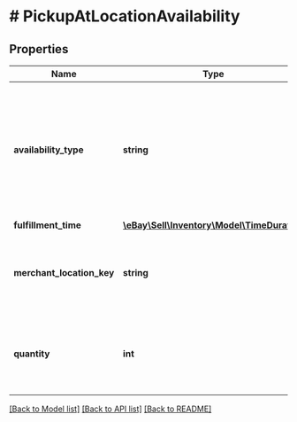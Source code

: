 # # PickupAtLocationAvailability

## Properties

Name | Type | Description | Notes
------------ | ------------- | ------------- | -------------
**availability_type** | **string** | The enumeration value in this field indicates the availability status of the inventory item at the merchant&#39;s physical store specified by the pickupAtLocationAvailability.merchantLocationKey field. This field is required if the pickupAtLocationAvailability container is used, and is always returned with the pickupAtLocationAvailability container. See AvailabilityTypeEnum for more information about how/when you use each enumeration value. For implementation help, refer to &lt;a href&#x3D;&#39;https://developer.ebay.com/api-docs/sell/inventory/types/slr:AvailabilityTypeEnum&#39;&gt;eBay API documentation&lt;/a&gt; | [optional]
**fulfillment_time** | [**\eBay\Sell\Inventory\Model\TimeDuration**](TimeDuration.md) |  | [optional]
**merchant_location_key** | **string** | The unique identifier of a merchant&#39;s store where the In-Store Pickup inventory item is currently located, or where inventory will be sent to. If the merchant&#39;s store is currently awaiting for inventory, the availabilityType value should be SHIP_TO_STORE. This field is required if the pickupAtLocationAvailability container is used, and is always returned with the pickupAtLocationAvailability container. Max length: 36 | [optional]
**quantity** | **int** | This integer value indicates the quantity of the inventory item that is available for In-Store Pickup at the store identified by the merchantLocationKey value. The value of quantity should be an integer value greater than 0, unless the inventory item is out of stock. This field is required if the pickupAtLocationAvailability container is used, and is always returned with the pickupAtLocationAvailability container. | [optional]

[[Back to Model list]](../../README.md#models) [[Back to API list]](../../README.md#endpoints) [[Back to README]](../../README.md)

